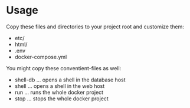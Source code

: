 Usage
========================================================================

Copy these files and directories to your project root and customize them:

- etc/
- html/
- .env
- docker-compose.yml

You might copy these conventient-files as well:

- shell-db ... opens a shell in the database host
- shell ... opens a shell in the web host
- run ... runs the whole docker project
- stop ... stops the whole docker project
